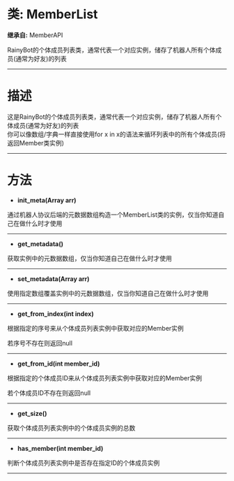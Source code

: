 # 类: MemberList  
  
**继承自:** MemberAPI  
  
RainyBot的个体成员列表类，通常代表一个对应实例，储存了机器人所有个体成员(通常为好友)的列表  
  
---  
  
# 描述  
  
这是RainyBot的个体成员列表类，通常代表一个对应实例，储存了机器人所有个体成员(通常为好友)的列表   
你可以像数组/字典一样直接使用for x in x的语法来循环列表中的所有个体成员(将返回Member类实例)  
  
---  
  
# 方法 
  
- **init_meta(Array arr)**  
  
通过机器人协议后端的元数据数组构造一个MemberList类的实例，仅当你知道自己在做什么时才使用  
  
---  
  
- **get_metadata()**  
  
获取实例中的元数据数组，仅当你知道自己在做什么时才使用  
  
---  
  
- **set_metadata(Array arr)**  
  
使用指定数组覆盖实例中的元数据数组，仅当你知道自己在做什么时才使用  
  
---  
  
- **get_from_index(int index)**  
  
根据指定的序号来从个体成员列表实例中获取对应的Member实例   
  
若序号不存在则返回null  
  
---  
  
- **get_from_id(int member_id)**  
  
根据指定的个体成员ID来从个体成员列表实例中获取对应的Member实例   
  
若个体成员ID不存在则返回null  
  
---  
  
- **get_size()**  
  
获取个体成员列表实例中的个体成员实例的总数  
  
---  
  
- **has_member(int member_id)**  
  
判断个体成员列表实例中是否存在指定ID的个体成员实例  
  
---  
  

